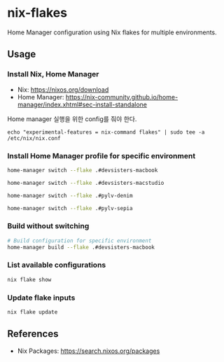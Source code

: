# nix-flakes

Home Manager configuration using Nix flakes for multiple environments.

## Usage

### Install Nix, Home Manager

- Nix: <https://nixos.org/download>
- Home Manager: <https://nix-community.github.io/home-manager/index.xhtml#sec-install-standalone>

Home manager 실행을 위한 config를 줘야 한다.

```text
echo "experimental-features = nix-command flakes" | sudo tee -a /etc/nix/nix.conf
```

### Install Home Manager profile for specific environment

```bash
home-manager switch --flake .#devsisters-macbook

home-manager switch --flake .#devsisters-macstudio

home-manager switch --flake .#pylv-denim

home-manager switch --flake .#pylv-sepia
```

### Build without switching

```bash
# Build configuration for specific environment
home-manager build --flake .#devsisters-macbook
```

### List available configurations

```bash
nix flake show
```

### Update flake inputs

```bash
nix flake update
```

## References

- Nix Packages: <https://search.nixos.org/packages>
